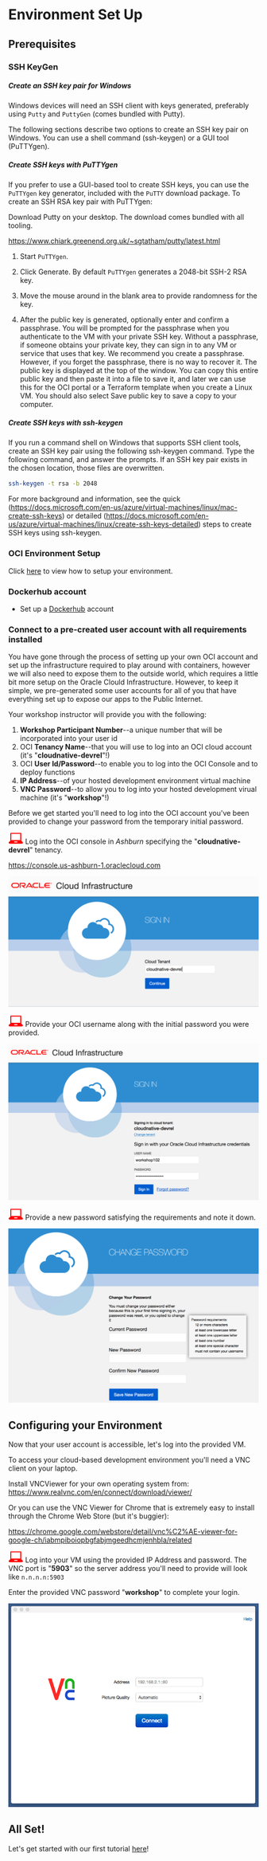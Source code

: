 # Environment Set Up

## Prerequisites

### SSH KeyGen

##### Create an SSH key pair for Windows

Windows devices will need an SSH client with keys generated, preferably using `Putty` and `PuttyGen` (comes bundled with Putty).

The following sections describe two options to create an SSH key pair on Windows. You can use a shell command (ssh-keygen) or a GUI tool (PuTTYgen).


##### Create SSH keys with PuTTYgen


If you prefer to use a GUI-based tool to create SSH keys, you can use the `PuTTYgen` key generator, included with the `PuTTY` download package. To create an SSH RSA key pair with PuTTYgen:

Download Putty on your desktop. The download comes bundled with all tooling.

https://www.chiark.greenend.org.uk/~sgtatham/putty/latest.html

1. Start `PuTTYgen`.

2. Click Generate. By default `PuTTYgen` generates a 2048-bit SSH-2 RSA key.

3. Move the mouse around in the blank area to provide randomness for the key.

4. After the public key is generated, optionally enter and confirm a passphrase. You will be prompted for the passphrase when you authenticate to the VM with your private SSH key. Without a passphrase, if someone obtains your private key, they can sign in to any VM or service that uses that key. We recommend you create a passphrase. However, if you forget the passphrase, there is no way to recover it. The public key is displayed at the top of the window. You can copy this entire public key and then paste it into a file to save it, and later we can use this for the OCI portal or a Terraform template when you create a Linux VM. You should also select Save public key to save a copy to your computer.


##### Create SSH keys with ssh-keygen

If you run a command shell on Windows that supports SSH client tools, create an SSH key pair using the following ssh-keygen command. Type the following command, and answer the prompts. If an SSH key pair exists in the chosen location, those files are overwritten.

```bash
ssh-keygen -t rsa -b 2048
```

For more background and information, see the quick (https://docs.microsoft.com/en-us/azure/virtual-machines/linux/mac-create-ssh-keys) or detailed (https://docs.microsoft.com/en-us/azure/virtual-machines/linux/create-ssh-keys-detailed) steps to create SSH keys using ssh-keygen.


### OCI Environment Setup

Click [here](mimmitkoodaa.pdf) to view how to setup your environment.

### Dockerhub account
- Set up a [Dockerhub](../../InstructorNotes/Images/mimmitkoodaa.pdf) account

### Connect to a pre-created user account with all requirements installed

You have gone through the process of setting up your own OCI account and set up the infrastructure required to play around with containers, however we will also need to expose them to the outside world, which requires a little bit more setup on the Oracle Clould Infrastructure. However, to keep it simple, we pre-generated some user accounts for all of you that have everything set up to expose our apps to the Public Internet.

Your workshop instructor will provide you with the following:

1. **Workshop Participant Number**--a unique number that will be incorporated
   into your user id
2. OCI **Tenancy Name**--that you will use to log into an OCI cloud account
   (it's "**cloudnative-devrel**"!)
3. OCI **User Id/Password**--to enable you to log into the OCI Console and to
   deploy functions
4. **IP Address**--of your hosted development environment virtual machine
5. **VNC Password**--to allow you to log into your hosted development virual
   machine (it's "**workshop**"!)

Before we get started you'll need to log into the OCI account you've been
provided to change your password from the temporary initial password.

![user input](../../InstructorNotes/Images/setup/userinput.png) Log into the OCI console in *Ashburn*
specifying the "**cloudnative-devrel**" tenancy.  

https://console.us-ashburn-1.oraclecloud.com

![Login Tenancy](../../InstructorNotes/Images/setup/login.png)

![user input](../../InstructorNotes/Images/setup/userinput.png) Provide your OCI username along with the
initial password you were provided.  

![Login User](../../InstructorNotes/Images/setup/login-user.png)

![user input](../../InstructorNotes/Images/setup/userinput.png) Provide a new password satisfying the
requirements and note it down.

![Login New Password](../../InstructorNotes/Images/setup/login-new-password.png)

## Configuring your Environment

Now that your user account is accessible, let's log into the provided VM.

To access your cloud-based development environment you'll need a VNC client
on your laptop. 

Install VNCViewer for your own operating system from: https://www.realvnc.com/en/connect/download/viewer/
 
Or you can use the VNC Viewer for Chrome that is extremely easy to install through the
Chrome Web Store (but it's buggier):

https://chrome.google.com/webstore/detail/vnc%C2%AE-viewer-for-google-ch/iabmpiboiopbgfabjmgeedhcmjenhbla/related


![user input](../../InstructorNotes/Images/setup/userinput.png) Log into your VM using the provided IP
Address and password.  The VNC port is "**5903**" so the server address you'll need
to provide will look like `n.n.n.n:5903`

Enter the provided VNC password "**workshop**" to complete your login.

![vnc login](../../InstructorNotes/Images/setup/vnc-login.png)

## All Set!

Let's get started with our first tutorial [here](BusyboxDemo.md)! 
